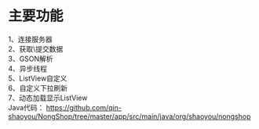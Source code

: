 # 主要功能
1、连接服务器<br/>
2、获取\提交数据<br/>
3、GSON解析<br/>
4、异步线程<br/>
5、ListView自定义<br/>
6、自定义下拉刷新<br/>
7、动态加载显示ListView <br/>
Java代码： https://github.com/qin-shaoyou/NongShop/tree/master/app/src/main/java/org/shaoyou/nongshop
